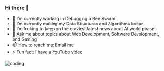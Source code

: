 ### Hi there 👋
- 🔭 I’m currently working in Debugging a Bee Swarm
- 🌱 I’m currently making my Data Structures and Algorithms better
- 🧐 I’m looking to keep on the craziest latest news about AI world phase!
- 💬 Ask me about topics about Web Development, Software Development, and Gaming
- 📫 How to reach me: [Email me](<mailto:juanmapardolo@gmail.com>)
- ⚡ Fun fact: I have a YouTube video 

![coding](https://user-images.githubusercontent.com/112973440/221945165-566e61e4-f0ae-4225-9599-330708446a39.gif)


